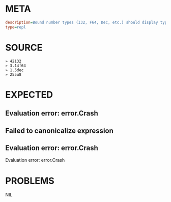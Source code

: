 # META
~~~ini
description=Bound number types (I32, F64, Dec, etc.) should display type annotations in REPL
type=repl
~~~
# SOURCE
~~~roc
» 42i32
» 3.14f64
» 1.5dec
» 255u8
~~~
# EXPECTED
Evaluation error: error.Crash
---
Failed to canonicalize expression
---
Evaluation error: error.Crash
---
Evaluation error: error.Crash
# PROBLEMS
NIL

